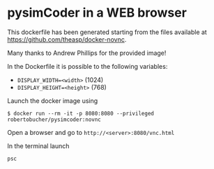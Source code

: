 # pysimCoder in a WEB browser

This dockerfile has been generated starting from the files available at https://github.com/theasp/docker-novnc.

Many thanks to Andrew Phillips for the provided image!

In the Dockerfile it is possible to the following variables:

* `DISPLAY_WIDTH=<width>` (1024)
* `DISPLAY_HEIGHT=<height>` (768)

Launch the docker image using
```
$ docker run --rm -it -p 8080:8080 --privileged robertobucher/pysimcoder:novnc
```
Open a browser and go to  `http://<server>:8080/vnc.html`

In the terminal launch
```
psc
```


